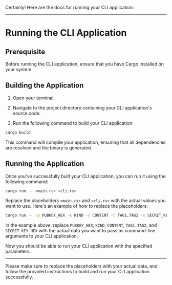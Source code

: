 Certainly! Here are the docs for running your CLI application:

---

# Running the CLI Application

## Prerequisite

Before running the CLI application, ensure that you have Cargo installed on your system.

## Building the Application

1. Open your terminal.

2. Navigate to the project directory containing your CLI application's source code.

3. Run the following command to build your CLI application:

```bash
cargo build
```

This command will compile your application, ensuring that all dependencies are resolved and the binary is generated.

## Running the Application

Once you've successfully built your CLI application, you can run it using the following command:

```bash
cargo run -- <main.rs> <cli.rs>
```

Replace the placeholders `<main.rs>` and `<cli.rs>` with the actual values you want to use. Here's an example of how to replace the placeholders:

```bash
cargo run -- -p PUBKEY_HEX -k KIND -c CONTENT -t TAG1,TAG2 -s SECRET_KEY_HEX
```

In the example above, replace `PUBKEY_HEX`, `KIND`, `CONTENT`, `TAG1,TAG2`, and `SECRET_KEY_HEX` with the actual data you want to pass as command-line arguments to your CLI application.

Now you should be able to run your CLI application with the specified parameters.

---

Please make sure to replace the placeholders with your actual data, and follow the provided instructions to build and run your CLI application successfully.
